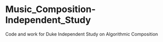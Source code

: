 # Music_Composition-Independent_Study
Code and work for Duke Independent Study on Algorithmic Composition
